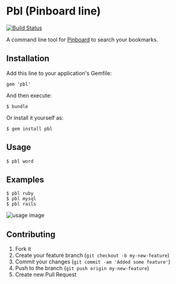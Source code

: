 # Pbl (Pinboard line)
[![Build Status](https://secure.travis-ci.org/glidenote/pbl.png)](http://travis-ci.org/glidenote/pbl)

A command line tool for [Pinboard](http://pinboard.in/) to search your bookmarks.

## Installation

Add this line to your application's Gemfile:

    gem 'pbl'

And then execute:

    $ bundle

Or install it yourself as:

    $ gem install pbl

## Usage

    $ pbl word

## Examples

    $ pbl ruby
    $ pbl mysql
    $ pbl rails

![usage image](http://blog.glidenote.com/images/2012/10/pbl.png)

## Contributing

1. Fork it
2. Create your feature branch (`git checkout -b my-new-feature`)
3. Commit your changes (`git commit -am 'Added some feature'`)
4. Push to the branch (`git push origin my-new-feature`)
5. Create new Pull Request
